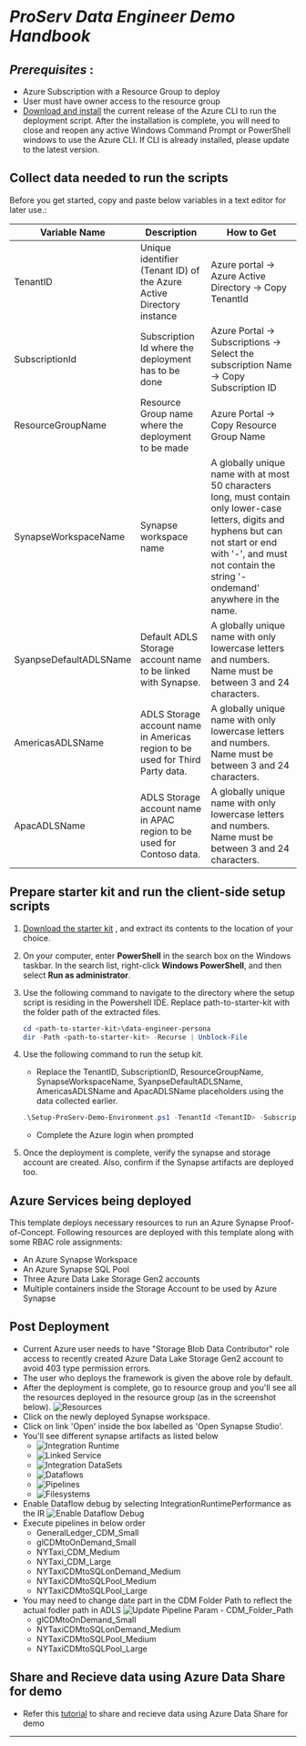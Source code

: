 # *ProServ Data Engineer Demo Handbook*


## *Prerequisites* : 
 - Azure Subscription with a Resource Group to deploy
 - User must have owner access to the resource group
 - [Download and install](https://docs.microsoft.com/en-us/cli/azure/install-azure-cli-windows?tabs=azure-cli) the current release of the Azure CLI to run the deployment script. After the installation is complete, you will need to close and reopen any active Windows Command Prompt or PowerShell windows to use the Azure CLI. If CLI is already installed, please update to the latest version.


## Collect data needed to run the scripts

Before you get started, copy and paste below variables in a text editor for later use.:


| Variable Name		       | Description	             					    | How to Get			      |
|----------------------------- | -------------------------------------------------------------------|------------------------------------------
|TenantID | Unique identifier (Tenant ID) of the Azure Active Directory instance | Azure portal -> Azure Active Directory -> Copy TenantId |
|SubscriptionId | Subscription Id where the deployment has to be done | Azure Portal -> Subscriptions ->  Select the subscription Name -> Copy Subscription ID |
|ResourceGroupName | Resource Group name where the deployment to be made | Azure Portal -> Copy Resource Group Name |
|SynapseWorkspaceName |	Synapse workspace name | A globally unique name with at most 50 characters long, must contain only lower-case letters, digits and hyphens but can not start or end with '-', and must not contain the string '-ondemand' anywhere in the name.
|SyanpseDefaultADLSName | Default ADLS Storage account name to be linked with Synapse. | A globally unique name with only lowercase letters and numbers. Name must be between 3 and 24 characters.
|AmericasADLSName | ADLS Storage account name in Americas region to be used for Third Party data. | A globally unique name with only lowercase letters and numbers. Name must be between 3 and 24 characters.
|ApacADLSName | ADLS Storage account name in APAC region to be used for Contoso data. | A globally unique name with only lowercase letters and numbers. Name must be between 3 and 24 characters.

## Prepare starter kit and run the client-side setup scripts

1. [Download the starter kit](https://github.com/charlskv-neu/proserv-cdm-demo/tree/development) , and extract its contents to the location of your choice.

2. On your computer, enter **PowerShell** in the search box on the Windows taskbar. In the search list, right-click **Windows PowerShell**, and then select **Run as administrator**.


3. Use the following command to navigate to the directory where the setup script is residing in the Powershell IDE. Replace path-to-starter-kit with the folder path of the extracted files.

	```powershell
	cd <path-to-starter-kit>\data-engineer-persona
	dir -Path <path-to-starter-kit> -Recurse | Unblock-File
	```

4. Use the following command to run the setup kit. 

	- Replace the TenantID, SubscriptionID, ResourceGroupName, SynapseWorkspaceName, SyanpseDefaultADLSName, AmericasADLSName and ApacADLSName placeholders using the data collected earlier.
	
	```powershell
	.\Setup-ProServ-Demo-Environment.ps1 -TenantId <TenantID> -SubscriptionId <SubscriptionId> -ResourceGroupName <ResourceGroupName> -SynapseWorkspaceName <SynapseWorkspaceName> -SynapseDefaultADLSName <SyanpseDefaultADLSName> -AmericasADLSName <AmericasADLSName> -ApacADLSName <ApacADLSName>
	```
	
	- Complete the Azure login when prompted
	
5. Once the deployment is complete, verify the synapse and storage account are created. Also, confirm if the Synapse artifacts are deployed too.

## Azure Services being deployed
   
This template deploys necessary resources to run an Azure Synapse Proof-of-Concept. Following resources are deployed with this template along with some RBAC role assignments:
   
- An Azure Synapse Workspace
- An Azure Synapse SQL Pool
- Three Azure Data Lake Storage Gen2 accounts
- Multiple containers inside the Storage Account to be used by Azure Synapse

## Post Deployment
- Current Azure user needs to have "Storage Blob Data Contributor" role access to recently created Azure Data Lake Storage Gen2 account to avoid 403 type permission errors.
- The user who deploys the framework is given the above role by default.
- After the deployment is complete, go to resource group and you'll see all the resources deployed in the resource group (as in the screenshot below).
  ![Resources](images/rs-grp.png)
- Click on the newly deployed Synapse workspace.
- Click on link 'Open' inside the box labelled as 'Open Synapse Studio'.
- You'll see different synapse artifacts as listed below
	- ![Integration Runtime](images/synws-ir.png)
	- ![Linked Service](images/synws-ls.png)
	- ![Integration DataSets](images/synws-ds.png)
	- ![Dataflows](images/synws-df.png)
	- ![Pipelines](images/synws-pl.png)
	- ![Filesystems](images/synws-fs.png)
- Enable Dataflow debug by selecting IntegrationRuntimePerformance as the IR
	![Enable Dataflow Debug](images/synws-dfdbg.png)
- Execute pipelines in below order
	- GeneralLedger_CDM_Small
	- glCDMtoOnDemand_Small
	- NYTaxi_CDM_Medium
	- NYTaxi_CDM_Large
	- NYTaxiCDMtoSQLonDemand_Medium
	- NYTaxiCDMtoSQLPool_Medium
	- NYTaxiCDMtoSQLPool_Large
- You may need to change date part in the CDM Folder Path to reflect the actual fodler path in ADLS
	![Update Pipeline Param - CDM_Folder_Path](images/synws-param.png)
	- glCDMtoOnDemand_Small
	- NYTaxiCDMtoSQLonDemand_Medium
	- NYTaxiCDMtoSQLPool_Medium
	- NYTaxiCDMtoSQLPool_Large

## Share and Recieve data using Azure Data Share for demo

- Refer this [tutorial](https://docs.microsoft.com/en-us/azure/data-share/share-your-data?tabs=azure-portal) to share and recieve data using Azure Data Share for demo

***
